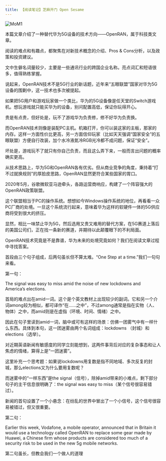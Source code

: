 ```yaml
---
title: 【阅读笔记】芝麻开门 Open Sesame
---
```


![MoM1](https://seth-1254428880.cos.ap-shanghai.myqcloud.com/Open.jpg)

本篇文章介绍了一种替代华为5G设备的技术方向——OpenRAN，属于科技类文章。

阅读的难点和有趣点，都聚焦在对新技术概念的介绍、Pros & Cons分析，以及政策和投资建议。

文中生僻名词量较少，主要是一些通讯行业的跨国企业名称。亮点词汇和短语很多，值得熟练掌握。

<!--more-->

说起来，OpenRAN技术不是5G行业的新话题，近年来“五眼联盟”国家对华为5G设备的围剿中，这一技术也多次被提起。

如果把5G用户和游戏玩家做一个类比，华为的5G设备像是任天堂的Switch游戏机。想玩游戏就只能买华为的设备，别问配置高低，保证你玩得开心。

贵是有点贵，但好处是，玩不了游戏华为负责修，修不好华为负责换。

而OpenRAN技术则像是装配PC主机。机箱打开，你可以装这家的主板，那家的内存。这样一方面性价比更高，另一方面信仰玩家（比如天天强调“国家安全”的五眼联盟）方便自行改装，加个水冷液氮冷RGB光冷都不成问题，保证“安全”。

坏处是，游戏玩不了就只有你自己负责，而且这么弄下来，一般而言出问题的概率确实更高。

从技术思路上，华为5G和OpenRAN各有优劣。但从商业竞争的角度，秉持着“打不过就换规则”的厚脸皮思路，OpenRAN显然更符合某些国家的胃口。

2020年5月，谷歌微软亚马逊牵头，各路运营商响应，构建了一个阵容强大的OpenRAN政策联盟。

 

这个联盟相当于PC的操作系统。想想如今Windows操作系统的地位，再看看一众PC厂商的处境。一旦这个系统流行起来，意味着华为这样的软硬件一体的5G供应商将受到很大的挤压。

显然，相比一味禁止华为5G，然后选用又贵又难用的替代方案，在5G赛道上落后的美国公司们，正在找一条新的赛道，并期待以此颠覆眼下的不利局面。

OpenRAN技术究竟是不是靠谱，华为未来的处境究竟如何？我们在阅读文章过程中寻找答案。

首段由三个句子组成，后两句虽长但不算太难。“One Step at a time.”我们一句句来看。

第一句：

The signal was easy to miss amid the noise of new lockdowns and America’s elections.

首局的难点出在amid一词。这个是个英文教材上出现较少的副词。它和另一个介词among较为相似，都可译作“在……之中”，不过among通常是指在实物（人、物体）之中，而amid则是在虚指（环境、时间、情绪）之中。

因此在句子里读到amid一词，脑中或可有这样的场景：仿佛一团雾气中有一样什么东西。具体到本句，这一团迷雾由两个名词组成：lockdowns （封城）和elections（选举）。

对近期英语新闻有敏感度的同学立刻能想到，这两件事背后对应的复杂事态和让人焦虑的情绪，算得上是“一团迷雾”。

这里补充一个思考题：如果说lockdowns用复数是指不同地域、多次反复的封城，那么elections又为什么要用复数呢？

而迷雾中的“一样东西”是the signal（信号），除掉amid带来的小难点，剩下部分句子的主干信息很明确了：the signal was easy to miss（某个信号很容易错过）。

新闻的首句设置了一个小悬念：在纷乱的世界中冒出了一个小信号，这个信号很容易被错过，但又很重要。

第二句：

Earlier this week, Vodafone, a mobile operator, announced that in Britain it would use a technology called OpenRAN to replace some gear made by Huawei, a Chinese firm whose products are considered too much of a security risk to be used in the new 5g mobile networks.

第二句虽长，但教会我们一个做人的道理
